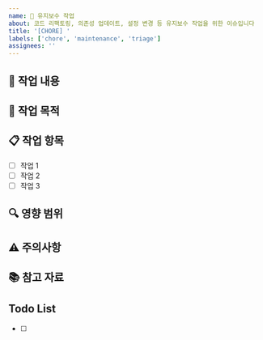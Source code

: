```yaml
---
name: 🔧 유지보수 작업
about: 코드 리팩토링, 의존성 업데이트, 설정 변경 등 유지보수 작업을 위한 이슈입니다
title: '[CHORE] '
labels: ['chore', 'maintenance', 'triage']
assignees: ''
---
```


## 🔧 작업 내용
<!-- 수행할 유지보수 작업에 대해 간단하고 명확하게 설명해주세요 -->

## 🎯 작업 목적
<!-- 이 작업을 수행하는 이유나 목표를 설명해주세요 -->

## 📋 작업 항목
<!-- 구체적으로 수행해야 할 작업들을 나열해주세요 -->
- [ ] 작업 1
- [ ] 작업 2
- [ ] 작업 3

## 🔍 영향 범위
<!-- 이 작업이 프로젝트의 어떤 부분에 영향을 미치는지 설명해주세요 -->

## ⚠️ 주의사항
<!-- 작업 시 주의해야 할 점이나 고려사항이 있다면 설명해주세요 -->

## 📚 참고 자료
<!-- 관련된 문서, 코드, 또는 링크가 있다면 공유해주세요 -->

## Todo List
- [ ]

